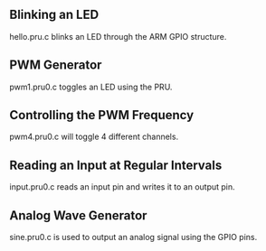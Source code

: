 ## Blinking an LED
hello.pru.c blinks an LED through the ARM GPIO structure.

## PWM Generator
pwm1.pru0.c toggles an LED using the PRU.

## Controlling the PWM Frequency
pwm4.pru0.c will toggle 4 different channels.

## Reading an Input at Regular Intervals
input.pru0.c reads an input pin and writes it to an output pin.

## Analog Wave Generator
sine.pru0.c is used to output an analog signal using the GPIO pins. 
